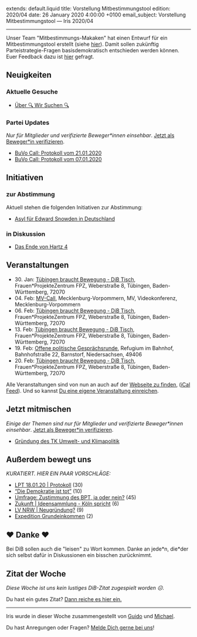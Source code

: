
extends: default.liquid
title: Vorstellung Mitbestimmungstool
edition: 2020/04
date: 26 January 2020 4:00:00 +0100
email_subject: Vorstellung Mitbestimmungstool — Iris 2020/04

---
Unser Team "Mitbestimmungs-Makaken" hat einen Entwurf für ein Mitbestimmungstool erstellt (siehe [hier](https://marktplatz.bewegung.jetzt/t/konzept-abstimmungswerkzeug-fuer-parteifragen-vorstellung-und-fragen/33433)). Damit sollen zukünftig Parteistrategie-Fragen basisdemokratisch entschieden werden können.
Euer Feedback dazu ist [hier](https://marktplatz.bewegung.jetzt/t/konzept-abstimmungswerkzeug-fuer-parteifragen-vorschlaege-ideen-kritik/33434) gefragt.

## Neuigkeiten


### Aktuelle Gesuche

 - [Über 🔍 Wir Suchen 🔍](https://marktplatz.bewegung.jetzt/t/ueber-wir-suchen/8837)

### Partei Updates

_Nur für Mitglieder und verifizierte Beweger\*innen einsehbar_. [Jetzt als Beweger\*in verifizieren](https://bewegung.jetzt/bewegerin-werden/).

 - [BuVo Call: Protokoll vom 21.01.2020](https://marktplatz.bewegung.jetzt/t/buvo-call-protokoll-vom-21-01-2020/33367)
 - [BuVo Call: Protokoll vom 07.01.2020](https://marktplatz.bewegung.jetzt/t/buvo-call-protokoll-vom-07-01-2020/33190)

## Initiativen

### zur Abstimmung
Aktuell stehen die folgenden Initiativen zur Abstimmung:

 - [Asyl für Edward Snowden in Deutschland](https://abstimmen.bewegung.jetzt/initiative/291-asyl-fur-edward-snowden-in-deutschland)

### in Diskussion
 - [Das Ende von Hartz 4](https://abstimmen.bewegung.jetzt/initiative/296-das-ende-von-hartz-4)


## Veranstaltungen

 - 30.&nbsp;Jan: [Tübingen braucht Bewegung - DiB Tisch](https://bewegung.jetzt/veranstaltungen/tuebingen-braucht-bewegung-dib-tisch-2-2020-01-30/), Frauen*ProjekteZentrum FPZ, Weberstraße 8, Tübingen, Baden-Württemberg, 72070
 - 04.&nbsp;Feb: [MV-Call](https://bewegung.jetzt/veranstaltungen/mv-call/), Mecklenburg-Vorpommern, MV, Videokonferenz, Mecklenburg-Vorpommern
 - 06.&nbsp;Feb: [Tübingen braucht Bewegung - DiB Tisch](https://bewegung.jetzt/veranstaltungen/tuebingen-braucht-bewegung-dib-tisch-2-2020-02-06/), Frauen*ProjekteZentrum FPZ, Weberstraße 8, Tübingen, Baden-Württemberg, 72070
 - 13.&nbsp;Feb: [Tübingen braucht Bewegung - DiB Tisch](https://bewegung.jetzt/veranstaltungen/tuebingen-braucht-bewegung-dib-tisch-2-2020-02-13/), Frauen*ProjekteZentrum FPZ, Weberstraße 8, Tübingen, Baden-Württemberg, 72070
 - 19.&nbsp;Feb: [Offene politische Gesprächsrunde](https://bewegung.jetzt/veranstaltungen/offene-politische-gespraechsrunde-2020-02-19/), Refugium im Bahnhof, Bahnhofstraße 22, Barnstorf, Niedersachsen, 49406
 - 20.&nbsp;Feb: [Tübingen braucht Bewegung - DiB Tisch](https://bewegung.jetzt/veranstaltungen/tuebingen-braucht-bewegung-dib-tisch-2-2020-02-20/), Frauen*ProjekteZentrum FPZ, Weberstraße 8, Tübingen, Baden-Württemberg, 72070


Alle Veranstaltungen sind von nun an auch auf der [Webseite zu finden](https://bewegung.jetzt/veranstaltungen/), ([iCal Feed](https://bewegung.jetzt/?ical=1)). Und so kannst [Du eine eigene Veranstaltung einreichen](https://marktplatz.bewegung.jetzt/t/eine-veranstaltung-auf-der-webseite-einreichen/21379).

## Jetzt mitmischen

_Einige der Themen sind nur für Mitglieder und verifizierte Beweger\*innen einsehbar_. [Jetzt als Beweger\*in verifizieren](https://bewegung.jetzt/bewegerin-werden/).

 - [Gründung des TK Umwelt- und Klimapolitik](https://marktplatz.bewegung.jetzt/t/gruendung-des-tk-umwelt-und-klimapolitik/33191)


## Außerdem bewegt uns

_KURATIERT. HIER EIN PAAR VORSCHLÄGE:_
 - [LPT 18.01.20 | Protokoll](https://marktplatz.bewegung.jetzt/t/lpt-18-01-20-protokoll/33330) (30)
 - [&ldquo;Die Demokratie ist tot&rdquo;](https://marktplatz.bewegung.jetzt/t/die-demokratie-ist-tot/33414) (10)
 - [Umfrage: Zustimmung des BPT, ja oder nein?](https://marktplatz.bewegung.jetzt/t/umfrage-zustimmung-des-bpt-ja-oder-nein/33280) (45)
 - [Zukunft | Ideensammlung - Köln spricht](https://marktplatz.bewegung.jetzt/t/zukunft-ideensammlung-koeln-spricht/33351) (6)
 - [LV NRW | Neugründung?](https://marktplatz.bewegung.jetzt/t/lv-nrw-neugruendung/33322) (9)
 - [Expedition Grundeinkommen](https://marktplatz.bewegung.jetzt/t/expedition-grundeinkommen/33431) (2)

## ❤️ Danke ❤️
Bei DiB sollen auch die "leisen" zu Wort kommen. Danke an jede\*n, die\*der sich selbst dafür in Diskussionen ein bisschen zurücknimmt.

## Zitat der Woche
_Diese Woche ist uns kein lustiges DiB-Zitat zugespielt worden ☹._

Du hast ein gutes Zitat? [Dann reiche es hier ein.](https://marktplatz.bewegung.jetzt/t/lustige-dib-zitate/10175)


---

Iris wurde in dieser Woche zusammengestellt von [Guido](https://marktplatz.bewegung.jetzt/u/Guido/) und [Michael](https://marktplatz.bewegung.jetzt/u/MichaelVoss/).

Du hast Anregungen oder Fragen? [Melde Dich gerne bei uns](https://marktplatz.bewegung.jetzt/t/neu-iris-die-woechtliche-zusammenfasssung-zum-sonntagsbrunch/10990)!

